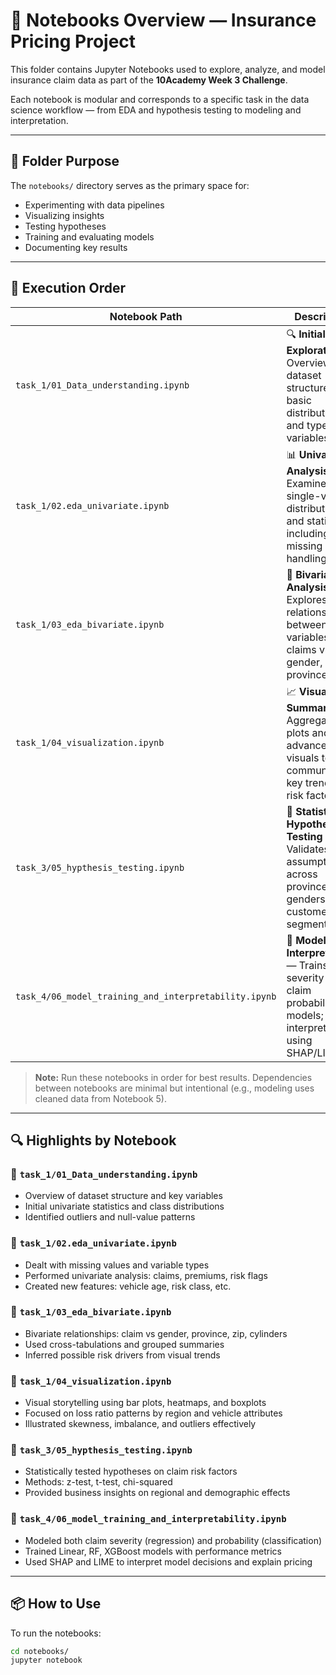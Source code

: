 # 📒 Notebooks Overview — Insurance Pricing Project

This folder contains Jupyter Notebooks used to explore, analyze, and model insurance claim data as part of the **10Academy Week 3 Challenge**.

Each notebook is modular and corresponds to a specific task in the data science workflow — from EDA and hypothesis testing to modeling and interpretation.

---

## 📁 Folder Purpose

The `notebooks/` directory serves as the primary space for:

- Experimenting with data pipelines
- Visualizing insights
- Testing hypotheses
- Training and evaluating models
- Documenting key results

---

## 🧭 Execution Order

| Notebook Path                                               | Description                                                                          |
|-------------------------------------------------------------|--------------------------------------------------------------------------------------|
| `task_1/01_Data_understanding.ipynb`                        | 🔍 **Initial Data Exploration** — Overview of dataset structure, basic distributions, and types of variables. |
| `task_1/02.eda_univariate.ipynb`                            | 📊 **Univariate Analysis** — Examines single-variable distributions and statistics, including missing data handling. |
| `task_1/03_eda_bivariate.ipynb`                             | 🔗 **Bivariate Analysis** — Explores relationships between key variables (e.g., claims vs. gender, province). |
| `task_1/04_visualization.ipynb`                             | 📈 **Visual Summary** — Aggregated plots and advanced visuals to communicate key trends and risk factors. |
| `task_3/05_hypthesis_testing.ipynb`                         | 📐 **Statistical Hypothesis Testing** — Validates assumptions across provinces, genders, and customer segments. |
| `task_4/06_model_training_and_interpretability.ipynb`       | 🧠 **Modeling & Interpretability** — Trains severity and claim probability models; interprets them using SHAP/LIME. |


> **Note:** Run these notebooks in order for best results. Dependencies between notebooks are minimal but intentional (e.g., modeling uses cleaned data from Notebook 5).

---

## 🔍 Highlights by Notebook

### 📁 `task_1/01_Data_understanding.ipynb`
- Overview of dataset structure and key variables
- Initial univariate statistics and class distributions
- Identified outliers and null-value patterns

### 📁 `task_1/02.eda_univariate.ipynb`
- Dealt with missing values and variable types
- Performed univariate analysis: claims, premiums, risk flags
- Created new features: vehicle age, risk class, etc.

### 📁 `task_1/03_eda_bivariate.ipynb`
- Bivariate relationships: claim vs gender, province, zip, cylinders
- Used cross-tabulations and grouped summaries
- Inferred possible risk drivers from visual trends

### 📁 `task_1/04_visualization.ipynb`
- Visual storytelling using bar plots, heatmaps, and boxplots
- Focused on loss ratio patterns by region and vehicle attributes
- Illustrated skewness, imbalance, and outliers effectively

### 📁 `task_3/05_hypthesis_testing.ipynb`
- Statistically tested hypotheses on claim risk factors
- Methods: z-test, t-test, chi-squared
- Provided business insights on regional and demographic effects

### 📁 `task_4/06_model_training_and_interpretability.ipynb`
- Modeled both claim severity (regression) and probability (classification)
- Trained Linear, RF, XGBoost models with performance metrics
- Used SHAP and LIME to interpret model decisions and explain pricing


---

## 📦 How to Use

To run the notebooks:

```bash
cd notebooks/
jupyter notebook
